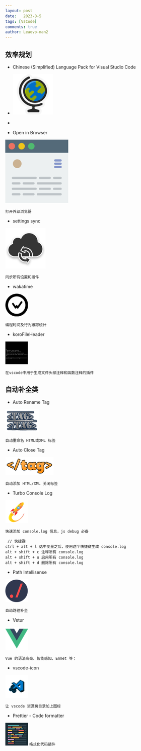 ```yaml
---
layout: post
date:   2023-8-5
tags: [VsCode]
comments: true
author: Leaovo-man2
---
```


## 效率规划

- Chinese (Simplified) Language Pack for Visual Studio Code

- ![img](../images/2023-8-5-VsCode插件推荐/languages.png)
- 

- Open in Browser

 ![img2](../images/2023-8-5-VsCode插件推荐/Open.png)

  `打开外部浏览器`

- settings sync

![img3](../images/2023-8-5-VsCode插件推荐/Settings.png)

  `同步所有设置和插件`

- wakatime

![img4](../images/2023-8-5-VsCode插件推荐/wakatime.png)

  `编程时间及行为跟踪统计`

- koroFileHeader

![img5](../images/2023-8-5-VsCode插件推荐/Koro.png)

  `在vscode中用于生成文件头部注释和函数注释的插件`

## 自动补全类

- Auto Rename Tag

![img6](../images/2023-8-5-VsCode插件推荐/Auto.png)

  `自动重命名 HTML或XML 标签`

- Auto Close Tag

![img7](../images/2023-8-5-VsCode插件推荐/Autoc.png)

  `自动添加 HTML/XML 关闭标签`

- Turbo Console Log

![img8](../images/2023-8-5-VsCode插件推荐/Turbo.png)


  `快速添加 console.log 信息，js debug 必备`

```
 // 快捷键
ctrl + alt + l 选中变量之后，使用这个快捷键生成 console.log
alt + shift + c 注释所有 console.log
alt + shift + u 启用所有 console.log
alt + shift + d 删除所有 console.log

```


- Path Intellisense

![img9](../images/2023-8-5-VsCode插件推荐/path.png)

  `自动路径补全`


- Vetur

![img10](../images/2023-8-5-VsCode插件推荐/Vue.png)

  `Vue 的语法高亮、智能感知、Emmet 等；`

- vscode-icon

![img11](../images/2023-8-5-VsCode插件推荐/Icon.png)

  `让 vscode 资源树目录加上图标`

- Prettier - Code formatter

![img12](../images/2023-8-5-VsCode插件推荐/Prettier.png)
  `格式化代码插件`



